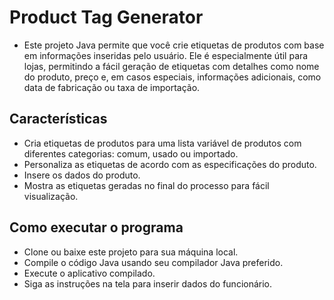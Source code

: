 # Product Tag Generator

- Este projeto Java permite que você crie etiquetas de produtos com base em informações inseridas pelo usuário. Ele é especialmente útil para lojas, permitindo a fácil geração de etiquetas com detalhes como nome do produto, preço e, em casos especiais, informações adicionais, como data de fabricação ou taxa de importação.

## Características

- Cria etiquetas de produtos para uma lista variável de produtos com diferentes categorias: comum, usado ou importado.
- Personaliza as etiquetas de acordo com as especificações do produto.
- Insere os dados do produto.
- Mostra as etiquetas geradas no final do processo para fácil visualização.

## Como executar o programa
- Clone ou baixe este projeto para sua máquina local.
- Compile o código Java usando seu compilador Java preferido.
- Execute o aplicativo compilado.
- Siga as instruções na tela para inserir dados do funcionário.
